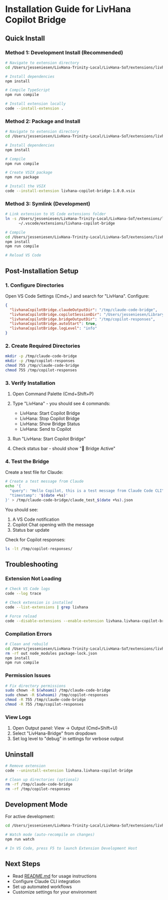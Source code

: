 # Installation Guide for LivHana Copilot Bridge

## Quick Install

### Method 1: Development Install (Recommended)

```bash
# Navigate to extension directory
cd /Users/jesseniesen/LivHana-Trinity-Local/LivHana-SoT/extensions/livhana-copilot-bridge

# Install dependencies
npm install

# Compile TypeScript
npm run compile

# Install extension locally
code --install-extension .
```

### Method 2: Package and Install

```bash
# Navigate to extension directory
cd /Users/jesseniesen/LivHana-Trinity-Local/LivHana-SoT/extensions/livhana-copilot-bridge

# Install dependencies
npm install

# Compile
npm run compile

# Create VSIX package
npm run package

# Install the VSIX
code --install-extension livhana-copilot-bridge-1.0.0.vsix
```

### Method 3: Symlink (Development)

```bash
# Link extension to VS Code extensions folder
ln -s /Users/jesseniesen/LivHana-Trinity-Local/LivHana-SoT/extensions/livhana-copilot-bridge \
      ~/.vscode/extensions/livhana-copilot-bridge

# Compile
cd /Users/jesseniesen/LivHana-Trinity-Local/LivHana-SoT/extensions/livhana-copilot-bridge
npm install
npm run compile

# Reload VS Code
```

## Post-Installation Setup

### 1. Configure Directories

Open VS Code Settings (Cmd+,) and search for "LivHana". Configure:

```json
{
  "livhanaCopilotBridge.claudeOutputDir": "/tmp/claude-code-bridge",
  "livhanaCopilotBridge.copilotSessionDir": "/Users/jesseniesen/Library/Application Support/Code/User/workspaceStorage/74671f46b2a812d26898a66338bbe743/chatSessions",
  "livhanaCopilotBridge.bridgeOutputDir": "/tmp/copilot-responses",
  "livhanaCopilotBridge.autoStart": true,
  "livhanaCopilotBridge.logLevel": "info"
}
```

### 2. Create Required Directories

```bash
mkdir -p /tmp/claude-code-bridge
mkdir -p /tmp/copilot-responses
chmod 755 /tmp/claude-code-bridge
chmod 755 /tmp/copilot-responses
```

### 3. Verify Installation

1. Open Command Palette (Cmd+Shift+P)
2. Type "LivHana" - you should see 4 commands:
   - LivHana: Start Copilot Bridge
   - LivHana: Stop Copilot Bridge
   - LivHana: Show Bridge Status
   - LivHana: Send to Copilot

3. Run "LivHana: Start Copilot Bridge"
4. Check status bar - should show "🚀 Bridge Active"

### 4. Test the Bridge

Create a test file for Claude:

```bash
# Create a test message from Claude
echo '{
  "query": "Hello Copilot, this is a test message from Claude Code CLI",
  "timestamp": '$(date +%s)'
}' > /tmp/claude-code-bridge/claude_test_$(date +%s).json
```

You should see:
1. A VS Code notification
2. Copilot Chat opening with the message
3. Status bar update

Check for Copilot responses:

```bash
ls -lt /tmp/copilot-responses/
```

## Troubleshooting

### Extension Not Loading

```bash
# Check VS Code logs
code --log trace

# Check extension is installed
code --list-extensions | grep livhana

# Force reload
code --disable-extensions --enable-extension livhana.livhana-copilot-bridge
```

### Compilation Errors

```bash
# Clean and rebuild
cd /Users/jesseniesen/LivHana-Trinity-Local/LivHana-SoT/extensions/livhana-copilot-bridge
rm -rf out node_modules package-lock.json
npm install
npm run compile
```

### Permission Issues

```bash
# Fix directory permissions
sudo chown -R $(whoami) /tmp/claude-code-bridge
sudo chown -R $(whoami) /tmp/copilot-responses
chmod -R 755 /tmp/claude-code-bridge
chmod -R 755 /tmp/copilot-responses
```

### View Logs

1. Open Output panel: View → Output (Cmd+Shift+U)
2. Select "LivHana-Bridge" from dropdown
3. Set log level to "debug" in settings for verbose output

## Uninstall

```bash
# Remove extension
code --uninstall-extension livhana.livhana-copilot-bridge

# Clean up directories (optional)
rm -rf /tmp/claude-code-bridge
rm -rf /tmp/copilot-responses
```

## Development Mode

For active development:

```bash
cd /Users/jesseniesen/LivHana-Trinity-Local/LivHana-SoT/extensions/livhana-copilot-bridge

# Watch mode (auto-recompile on changes)
npm run watch

# In VS Code, press F5 to launch Extension Development Host
```

## Next Steps

- Read [README.md](README.md) for usage instructions
- Configure Claude CLI integration
- Set up automated workflows
- Customize settings for your environment
